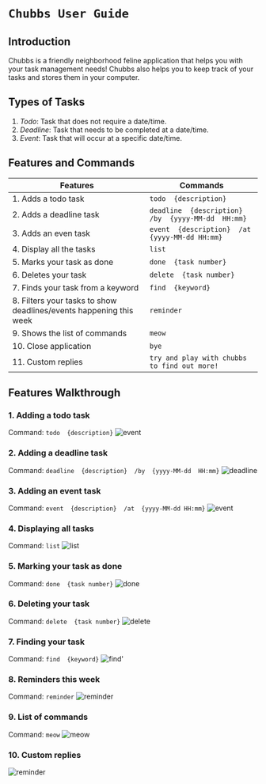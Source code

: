# `Chubbs User Guide`

## Introduction
Chubbs is a friendly neighborhood feline application that helps you with your task management needs! 
Chubbs also helps you to keep track of your tasks and stores them in your computer.
## Types of Tasks
 1. *Todo*: Task that does not require a date/time.
 2. *Deadline*: Task that needs to be completed at a date/time.
 3. *Event*: Task that will occur at a specific date/time.
 
## Features and Commands
Features | Commands
------------ | -------------
1. Adds a todo task | `todo  {description}` 
2. Adds a deadline task |`deadline  {description}  /by  {yyyy-MM-dd  HH:mm}`
3. Adds an even task | `event  {description}  /at  {yyyy-MM-dd HH:mm}`
4. Display all the tasks|`list`
5. Marks your task as done| `done  {task number}`
6. Deletes your task| `delete  {task number}`
7. Finds your task from a keyword|`find  {keyword}`
8. Filters your tasks to show deadlines/events happening this week | `reminder`
9. Shows the list of commands | `meow`
10. Close application | `bye`
11. Custom replies | `try and play with chubbs to find out more!`
##  Features Walkthrough
### 1. Adding a todo task 
Command: `todo  {description}` 
![event](https://github.com/jimvae/ip/blob/branch-A-UserGuide/src/main/resources/images/screenshots/todo.png?raw=true)

### 2. Adding a deadline task
Command: `deadline  {description}  /by  {yyyy-MM-dd  HH:mm}`
![deadline](https://github.com/jimvae/ip/blob/branch-A-UserGuide/src/main/resources/images/screenshots/deadline.png?raw=true)

### 3. Adding an event task
Command: `event  {description}  /at  {yyyy-MM-dd HH:mm}`
![event](https://github.com/jimvae/ip/blob/branch-A-UserGuide/src/main/resources/images/screenshots/event.png?raw=true)

### 4. Displaying all tasks
Command: `list`
![list](https://github.com/jimvae/ip/blob/branch-A-UserGuide/src/main/resources/images/screenshots/list.png?raw=true)

### 5. Marking your task as done
Command: `done  {task number}`
![done](https://github.com/jimvae/ip/blob/branch-A-UserGuide/src/main/resources/images/screenshots/done.png?raw=true)

### 6. Deleting your task
Command: `delete  {task number}`
![delete](https://github.com/jimvae/ip/blob/branch-A-UserGuide/src/main/resources/images/screenshots/delete.png?raw=true)

### 7. Finding your task
Command: `find  {keyword}`
![find](https://github.com/jimvae/ip/blob/branch-A-UserGuide/src/main/resources/images/screenshots/find.png?raw=true)'

### 8. Reminders this week
Command: `reminder`
![reminder](https://github.com/jimvae/ip/blob/branch-A-UserGuide/src/main/resources/images/screenshots/reminder.png?raw=true)

### 9. List of commands
Command: `meow`
![meow](https://github.com/jimvae/ip/blob/branch-A-UserGuide/src/main/resources/images/screenshots/meow.png?raw=true)

### 10. Custom replies
![reminder](https://github.com/jimvae/ip/blob/branch-A-UserGuide/src/main/resources/images/screenshots/custom_replies.png?raw=true)



